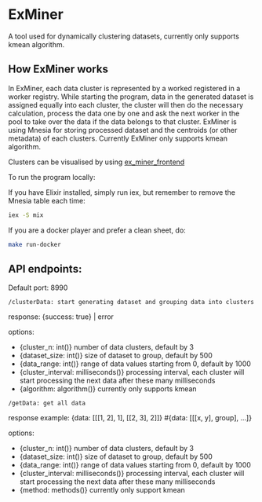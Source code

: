 # ExMiner

A tool used for dynamically clustering datasets, currently only supports kmean algorithm.

## How ExMiner works

In ExMiner, each data cluster is represented by a worked registered in a worker registry. While starting the program, data in the generated dataset is assigned equally into each cluster, the cluster will then do the necessary calculation, process the data one by one and ask the next worker in the pool to take over the data if the data belongs to that cluster. ExMiner is using Mnesia for storing processed dataset and the centroids (or other metadata) of each clusters. Currently ExMiner only supports kmean algorithm.

Clusters can be visualised by using [ex_miner_frontend](https://github.com/fdfzcq/ex_miner_frontend)

To run the program locally:

If you have Elixir installed, simply run iex, but remember to remove the Mnesia table each time:

```bash
iex -S mix
```

If you are a docker player and prefer a clean sheet, do:

```bash
make run-docker
```

## API endpoints:

Default port: 8990

```
/clusterData: start generating dataset and grouping data into clusters
```
response: {success: true} | error

options:
- {cluster_n: int()} number of data clusters, default by 3
- {dataset_size: int()} size of dataset to group, default by 500
- {data_range: int()} range of data values starting from 0, default by 1000
- {cluster_interval: milliseconds()} processing interval, each cluster will start processing the next data after these many milliseconds
- {algorithm: algorithm()} currently only supports kmean

```
/getData: get all data
```
response example: {data: [[[1, 2], 1], [[2, 3], 2]]} #{data: [[[x, y], group], ...]}

options:
- {cluster_n: int()} number of data clusters, default by 3
- {dataset_size: int()} size of dataset to group, default by 500
- {data_range: int()} range of data values starting from 0, default by 1000
- {cluster_interval: milliseconds()} processing interval, each cluster will start processing the next data after these many milliseconds
- {method: methods()} currently only support kmean
